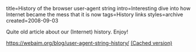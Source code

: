 title=History of the browser user-agent string
intro=Interesting dive into how Internet became the mess that it is now
tags=History links
styles=archive
created=2008-09-03

Quite old article about our (Internet) history. Enjoy!

<https://webaim.org/blog/user-agent-string-history/> [(Cached version)](http://archive.is/EBUW)
